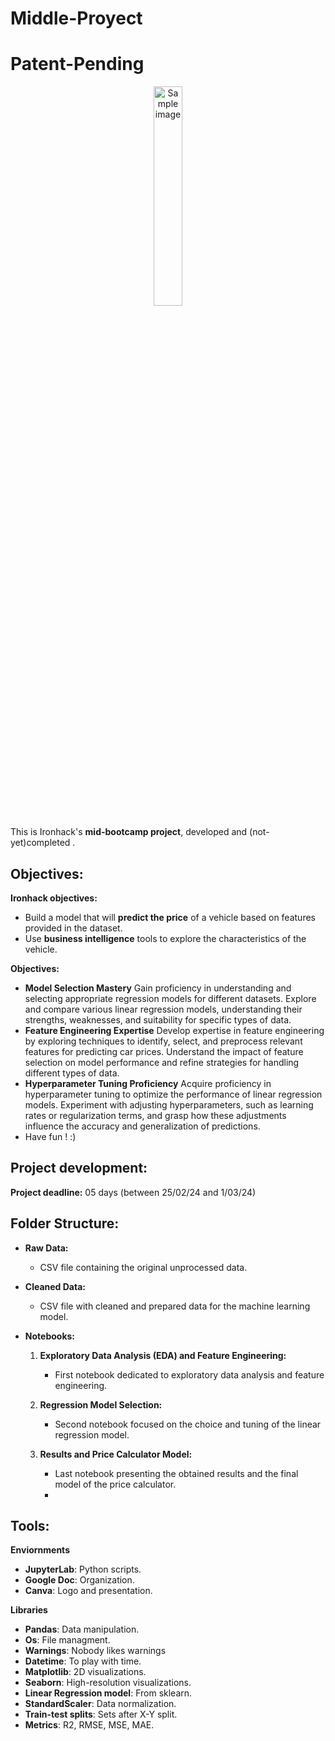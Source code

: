 # Middle-Proyect
# Patent-Pending

<p align="center">
  <img src="https://github.com/carloscuerda9/Middle-Proyect/assets/157844996/d1c48f75-7f9b-4f5f-90ce-d47c4a6a60c9" alt="Sample image" width="30%">
</p>


This is Ironhack's **mid-bootcamp project**, developed and (not-yet)completed .


## Objectives:

**Ironhack objectives:**
* Build a model that will **predict the price** of a vehicle based on features provided in the dataset.
* Use **business intelligence** tools to explore the characteristics of the vehicle.

**Objectives:**
* **Model Selection Mastery** Gain proficiency in understanding and selecting appropriate regression models for different datasets. Explore and compare various linear regression models, understanding their strengths, weaknesses, and suitability for specific types of data.
* **Feature Engineering Expertise** Develop expertise in feature engineering by exploring techniques to identify, select, and preprocess relevant features for predicting car prices. Understand the impact of feature selection on model performance and refine strategies for handling different types of data.
* **Hyperparameter Tuning Proficiency** Acquire proficiency in hyperparameter tuning to optimize the performance of linear regression models. Experiment with adjusting hyperparameters, such as learning rates or regularization terms, and grasp how these adjustments influence the accuracy and generalization of predictions.
* Have fun ! :)

## Project development:

**Project deadline:** 05 days (between 25/02/24 and 1/03/24)

## Folder Structure:

- **Raw Data:**
  - CSV file containing the original unprocessed data.

- **Cleaned Data:**
  - CSV file with cleaned and prepared data for the machine learning model.

- **Notebooks:**
  1. **Exploratory Data Analysis (EDA) and Feature Engineering:**
      - First notebook dedicated to exploratory data analysis and feature engineering.

  2. **Regression Model Selection:**
      - Second notebook focused on the choice and tuning of the linear regression model.

  3. **Results and Price Calculator Model:**
      - Last notebook presenting the obtained results and the final model of the price calculator.
      - 
## Tools:

**Enviornments**
* **JupyterLab**: Python scripts.
* **Google Doc**: Organization. 
* **Canva**: Logo and presentation.

**Libraries**
* **Pandas**: Data manipulation.
* **Os**: File managment.
* **Warnings**: Nobody likes warnings
* **Datetime**: To play with time.
* **Matplotlib**: 2D visualizations.
* **Seaborn**: High-resolution visualizations.
* **Linear Regression model**: From sklearn.
* **StandardScaler**: Data normalization.
* **Train-test splits**: Sets after X-Y split.
* **Metrics**: R2, RMSE, MSE, MAE.
